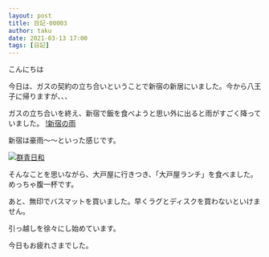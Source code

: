 ```yaml
---
layout: post
title: 日記-00003
author: taku
date: 2021-03-13 17:00
tags: [日記]
---
```


こんにちは

今日は、ガスの契約の立ち合いということで新宿の新居にいました。今から八王子に帰りますが、、、

ガスの立ち合いを終え、新宿で飯を食べようと思い外に出ると雨がすごく降っていました。
[!新宿の雨](https://i.imgur.com/n0KJfxB.jpg)

新宿は豪雨～～といった感じです。

[![群青日和](https://img.youtube.com/vi/gD2mhJ3ByGQ/0.jpg)](https://www.youtube.com/watch?v=gD2mhJ3ByGQ)

そんなことを思いながら、大戸屋に行きつき、「大戸屋ランチ」を食べました。めっちゃ腹一杯です。

あと、無印でバスマットを買いました。早くラグとディスクを買わないといけません。

引っ越しを徐々にし始めています。

今日もお疲れさまでした。

